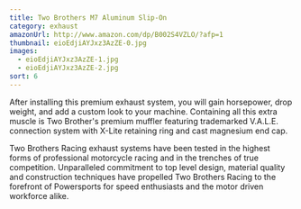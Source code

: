 ```yaml
---
title: Two Brothers M7 Aluminum Slip-On
category: exhaust
amazonUrl: http://www.amazon.com/dp/B002S4VZLO/?afp=1
thumbnail: eioEdjiAYJxz3AzZE-0.jpg
images:
  - eioEdjiAYJxz3AzZE-1.jpg
  - eioEdjiAYJxz3AzZE-2.jpg
sort: 6
---
```


After installing this premium exhaust system, you will gain horsepower, drop weight, and add a custom look to your machine. Containing all this extra muscle is Two Brother's premium muffler featuring trademarked V.A.L.E. connection system with X-Lite retaining ring and cast magnesium end cap.

Two Brothers Racing exhaust systems have been tested in the highest forms of professional motorcycle racing and in the trenches of true competition. Unparalleled commitment to top level design, material quality and construction techniques have propelled Two Brothers Racing to the forefront of Powersports for speed enthusiasts and the motor driven workforce alike.

